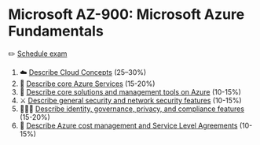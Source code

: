 # Microsoft AZ-900: Microsoft Azure Fundamentals

✏️ [Schedule exam](https://docs.microsoft.com/en-us/certifications/exams/az-900)

1. ☁️ [Describe Cloud Concepts](az-900-part1.md) (25–30%)
2. 🚒 [Describe core Azure Services](az-900-part2.md) (15-20%)
3. 🔨 [Describe core solutions and management tools on Azure](az-900-part3.md) (10-15%)
4. ⚔️ [Describe general security and network security features](az-900-part4.md) (10-15%)
5. 🧑‍🤝‍🧑 [Describe identity, governance, privacy, and compliance features](az-900-part5.md) (15-20%)
6. 🤑 [Describe Azure cost management and Service Level Agreements](az-900-part6.md) (10-15%)
